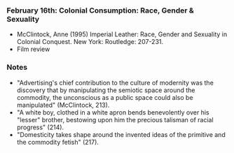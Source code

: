 ### February 16th: Colonial Consumption: Race, Gender & Sexuality

- McClintock, Anne (1995) Imperial Leather: Race, Gender and Sexuality in Colonial
Conquest. New York: Routledge: 207-231.
- Film review

### Notes

- "Advertising's chief contribution to the culture of modernity was the discovery that by manipulating the semiotic space around the commodity, the unconscious as a public space could also be manipulated" (McClintock, 213).
- "A white boy, clothed in a white apron bends benevolently over his "lesser" brother, bestowing upon him the precious talisman of racial progress" (214).
- "Domesticity takes shape around the invented ideas of the primitive and the commodity fetish" (217).
